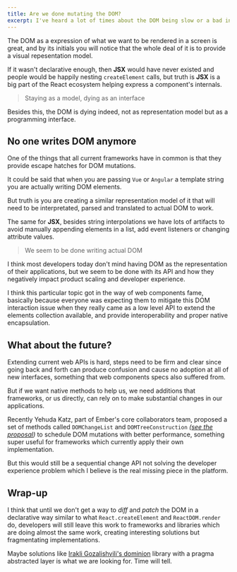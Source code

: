 ```yaml
---
title: Are we done mutating the DOM?
excerpt: I've heard a lot of times about the DOM being slow or a bad interface model. I disagree with most of these kind of statements.
---
```


The DOM as a expression of what we want to be rendered in a screen is great, and by its initials you will notice that the whole deal of it is to provide a visual repesentation model.

If it wasn't declarative enough, then **JSX** would have never existed and people would be happily nesting `createElement` calls, but truth is **JSX** is a big part of the React ecosystem helping express a component's internals.

> Staying as a model, dying as an interface

Besides this, the DOM is dying indeed, not as representation model but as a programming interface.

## No one writes DOM anymore

One of the things that all current frameworks have in common is that they provide escape hatches for DOM mutations.

It could be said that when you are passing `Vue` or `Angular` a template string you are actually writing DOM elements.

But truth is you are creating a similar representation model of it that will need to be interpretated, parsed and translated to actual DOM to work.

The same for **JSX**, besides string interpolations we have lots of artifacts to avoid manually appending elements in a list, add event listeners or changing attribute values.

> We seem to be done writing actual DOM

I think most developers today don't mind having DOM as the representation of their applications, but we seem to be done with its API and how they negatively impact product scaling and developer experience.

I think this particular topic got in the way of web components fame, basically because everyone was expecting them to mitigate this DOM interaction issue when they really came as a low level API to extend the elements collection available, and provide interoperability and proper native encapsulation.

## What about the future?

Extending current web APIs is hard, steps need to be firm and clear since going back and forth can produce confusion and cause no adoption at all of new interfaces, something that web components specs also suffered from.

But if we want native methods to help us, we need additions that frameworks, or us directly, can rely on to make substantial changes in our applications.

Recently Yehuda Katz, part of Ember's core collaborators team, proposed a set of methods called `DOMChangeList` and `DOMTreeConstruction` _([see the proposal](https://github.com/whatwg/dom/issues/270))_ to schedule DOM mutations with better performance, something super useful for frameworks which currently apply their own implementation.

But this would still be a sequential change API not solving the developer experience problem which I believe is the real missing piece in the platform.

## Wrap-up

I think that until we don't get a way to _diff_ and _patch_ the DOM in a declarative way similar to what `React.createElement` and `ReactDOM.render` do, developers will still leave this work to frameworks and libraries which are doing almost the same work, creating interesting solutions but fragmentating implementations.

Maybe solutions like [Irakli Gozalishvili's dominion](https://github.com/gozala/dominion) library with a pragma abstracted layer is what we are looking for. Time will tell.
